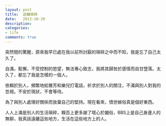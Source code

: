 ```yaml
---
layout: post
title:  逃離瑣碎
date:   2012-10-20
description:
categories:
- life
comments: true
---
```

突然間的驚醒，原來我早已處在我以前所討厭的瑣碎之中而不知，我是忘了自己太久了。

自滿，鬆懈，不受控制的慾望，無法專心致志，我將其歸咎於感情而自甘墮落。太久了，都忘了我是怎樣的一個人。

依賴於別人，頻繁地給雅芳和樂兒打電話，祈求於別人的關注，不滿與別人對我的忽視。不安於現狀，不會等待。

為了與別人處理好關係而放棄自己的堅持。現在看來，憤世嫉俗真是個好東西。

人人上滿是別人的生活瑣碎，糗百上更多謝了噁心於媚俗，BBS上是自己身邊人的無聊，我真該遠離這些地方，生活在這些地方上的人。


